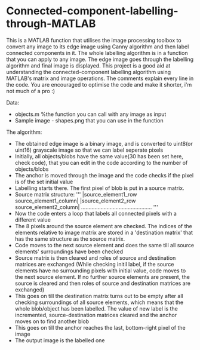 # Connected-component-labelling-through-MATLAB
This is a MATLAB function that utilises the image processing toolbox to convert any image to its edge image using Canny algorithm and then label connected components in it. The whole labelling algorithm is in a function that you can apply to any image. The edge image goes through the labelling algorithm and final image is displayed. This project is a good aid at understanding the connected-component labelling algorithm using MATLAB's matrix and image operations. The comments explain every line in the code. You are encouraged to optimise the code and make it shorter, i'm not much of a pro :)

Data:
- objects.m %the function you can call with any image as input
- Sample image - shapes.png that you can use in the function

The algorithm:
- The obtained edge image is a binary image, and is converted to uint8(or uint16) grayscale image so that we can label seperate pixels
- Initially, all objects/blobs have the same value(30 has been set here, check code), that you can edit in the code according to the number of objects/blobs
- The anchor is moved through the image and the code checks if the pixel is of the set initial value
- Labelling starts there. The first pixel of blob is put in a source matrix.
- Source matrix structure:
	'''
	|source_element1_row	source_element1_column|
	|source_element2_row	source_element2_column|
	...............................................
	'''
- Now the code enters a loop that labels all connected pixels with a different value
- The 8 pixels around the source element are checked. The indices of the elements relative to image matrix are stored in a 'destination matrix' that has the same structure as the source matrix.
- Code moves to the next source element and does the same till all source elements' surroundings have been checked
- Source matrix is then cleared and roles of source and destination matrices are exchanged
(While checking initil label, if  the source elements have no surrounding pixels with initial value, code moves to the next source element. If no further source elements are present, the source is cleared and then roles of source and destination matrices are exchanged)
- This goes on till the destination matrix turns out to be empty after all checking surroundings of all source elements, which means that the whole blob/object has been labelled. The value of new label is the incremented, source-destination matrices cleared and the anchor moves on to find another blob
- This goes on till the anchor reaches the last, bottom-right pixel of the image
- The output image is the labelled one
